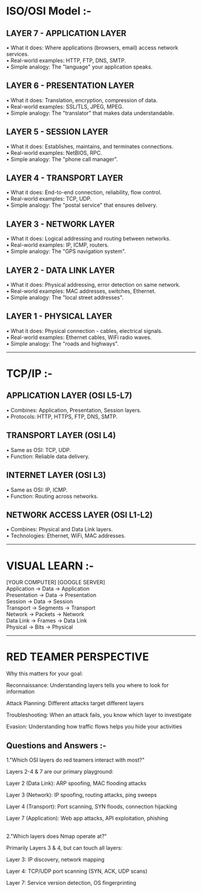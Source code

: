 # ISO/OSI Model :-

## LAYER 7 - APPLICATION LAYER
• What it does: Where applications (browsers, email) access network services. </br>
• Real-world examples: HTTP, FTP, DNS, SMTP. </br>
• Simple analogy: The "language" your application speaks. </br>

## LAYER 6 - PRESENTATION LAYER
• What it does: Translation, encryption, compression of data. </br>
• Real-world examples: SSL/TLS, JPEG, MPEG. </br>
• Simple analogy: The "translator" that makes data understandable. </br>

## LAYER 5 - SESSION LAYER
• What it does: Establishes, maintains, and terminates connections. </br>
• Real-world examples: NetBIOS, RPC. </br>
• Simple analogy: The "phone call manager". </br>

## LAYER 4 - TRANSPORT LAYER
• What it does: End-to-end connection, reliability, flow control. </br>
• Real-world examples: TCP, UDP. </br>
• Simple analogy: The "postal service" that ensures delivery. </br>

## LAYER 3 - NETWORK LAYER
• What it does: Logical addressing and routing between networks. </br>
• Real-world examples: IP, ICMP, routers. </br>
• Simple analogy: The "GPS navigation system". </br>

## LAYER 2 - DATA LINK LAYER
• What it does: Physical addressing, error detection on same network. </br>
• Real-world examples: MAC addresses, switches, Ethernet. </br>
• Simple analogy: The "local street addresses". </br>

## LAYER 1 - PHYSICAL LAYER
• What it does: Physical connection - cables, electrical signals. </br>
• Real-world examples: Ethernet cables, WiFi radio waves. </br>
• Simple analogy: The "roads and highways". </br>

---

# TCP/IP :-

## APPLICATION LAYER (OSI L5-L7)
• Combines: Application, Presentation, Session layers. </br>
• Protocols: HTTP, HTTPS, FTP, DNS, SMTP. </br>

## TRANSPORT LAYER (OSI L4)
• Same as OSI: TCP, UDP. </br>
• Function: Reliable data delivery. </br>

## INTERNET LAYER (OSI L3)
• Same as OSI: IP, ICMP. </br>
• Function: Routing across networks. </br>

## NETWORK ACCESS LAYER (OSI L1-L2)
• Combines: Physical and Data Link layers. </br>
• Technologies: Ethernet, WiFi, MAC addresses. </br>

---

# VISUAL LEARN :-

[YOUR COMPUTER]          [GOOGLE SERVER] </br>
Application   → Data →   Application </br>
Presentation → Data →   Presentation </br>
Session      → Data →   Session </br>
Transport    → Segments → Transport </br>
Network      → Packets → Network </br>
Data Link    → Frames →  Data Link </br>
Physical     → Bits →    Physical </br>

---

# RED TEAMER PERSPECTIVE
Why this matters for your goal:

Reconnaissance: Understanding layers tells you where to look for information

Attack Planning: Different attacks target different layers

Troubleshooting: When an attack fails, you know which layer to investigate

Evasion: Understanding how traffic flows helps you hide your activities



## Questions and Answers :-

1."Which OSI layers do red teamers interact with most?"

Layers 2-4 & 7 are our primary playground:

Layer 2 (Data Link): ARP spoofing, MAC flooding attacks

Layer 3 (Network): IP spoofing, routing attacks, ping sweeps

Layer 4 (Transport): Port scanning, SYN floods, connection hijacking

Layer 7 (Application): Web app attacks, API exploitation, phishing

</br>
2."Which layers does Nmap operate at?"

Primarily Layers 3 & 4, but can touch all layers:

Layer 3: IP discovery, network mapping

Layer 4: TCP/UDP port scanning (SYN, ACK, UDP scans)

Layer 7: Service version detection, OS fingerprinting
